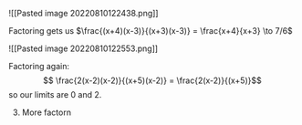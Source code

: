 ![[Pasted image 20220810122438.png]]

Factoring gets us $\frac{(x+4)(x-3)}{(x+3)(x-3)} = \frac{x+4}{x+3} \to 7/6$

![[Pasted image 20220810122553.png]]

Factoring again:
$$ \frac{2(x-2)(x-2)}{(x+5)(x-2)} = \frac{2(x-2)}{(x+5)}$$
so our limits are $0$ and $2$.

3) More factorn